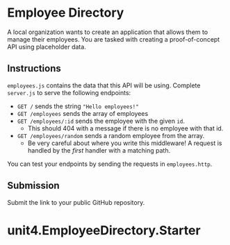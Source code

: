# Employee Directory

A local organization wants to create an application that allows them to manage their employees. You are tasked with creating a proof-of-concept API using placeholder data.

## Instructions

`employees.js` contains the data that this API will be using.
Complete `server.js` to serve the following endpoints:

- `GET /` sends the string `"Hello employees!"`
- `GET /employees` sends the array of employees
- `GET /employees/:id` sends the employee with the given `id`.
  - This should 404 with a message if there is no employee with that id.
- `GET /employees/random` sends a random employee from the array.
  - Be very careful about where you write this middleware! A request is handled by the _first_ handler with a matching path.

You can test your endpoints by sending the requests in `employees.http`.

## Submission

Submit the link to your public GitHub repository.
# unit4.EmployeeDirectory.Starter
